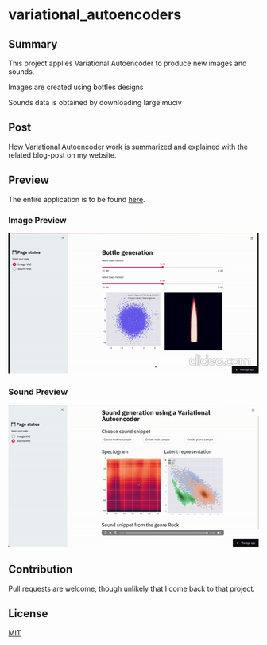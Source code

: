 # variational_autoencoders

## Summary

This project applies Variational Autoencoder to produce new images and sounds.

Images are created using bottles designs

Sounds data is obtained by downloading large muciv

## Post

How Variational Autoencoder work is summarized and explained with the related blog-post on my website.


## Preview

The entire application is to be found [here](https://share.streamlit.io/data4help/crispy-train/src/app/vae_app.py).

### Image Preview

![Image Preview](./reports/gif/image.gif)

### Sound Preview

![Sound Preview](./reports/gif/sound.gif)

## Contribution

Pull requests are welcome, though unlikely that I come back to that project.

## License
[MIT](https://choosealicense.com/licenses/mit/)